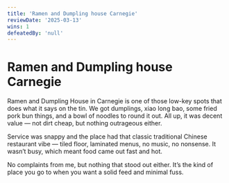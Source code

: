 ```yaml
---
title: 'Ramen and Dumpling house Carnegie'
reviewDate: '2025-03-13'
wins: 1
defeatedBy: 'null'
---
```

  
# Ramen and Dumpling house Carnegie
    
Ramen and Dumpling House in Carnegie is one of those low-key spots that does what it says on the tin. We got dumplings, xiao long bao, some fried pork bun things, and a bowl of noodles to round it out. All up, it was decent value — not dirt cheap, but nothing outrageous either.

Service was snappy and the place had that classic traditional Chinese restaurant vibe — tiled floor, laminated menus, no music, no nonsense. It wasn’t busy, which meant food came out fast and hot.

No complaints from me, but nothing that stood out either. It’s the kind of place you go to when you want a solid feed and minimal fuss.